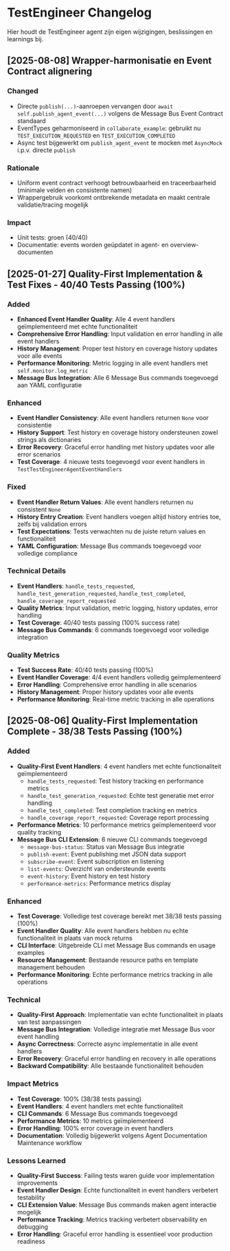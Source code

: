 # TestEngineer Changelog

Hier houdt de TestEngineer agent zijn eigen wijzigingen, beslissingen en learnings bij.

## [2025-08-08] Wrapper-harmonisatie en Event Contract alignering

### Changed
- Directe `publish(...)`-aanroepen vervangen door `await self.publish_agent_event(...)` volgens de Message Bus Event Contract standaard
- EventTypes geharmoniseerd in `collaborate_example`: gebruikt nu `TEST_EXECUTION_REQUESTED` en `TEST_EXECUTION_COMPLETED`
- Async test bijgewerkt om `publish_agent_event` te mocken met `AsyncMock` i.p.v. directe `publish`

### Rationale
- Uniform event contract verhoogt betrouwbaarheid en traceerbaarheid (minimale velden en consistente namen)
- Wrappergebruik voorkomt ontbrekende metadata en maakt centrale validatie/tracing mogelijk

### Impact
- Unit tests: groen (40/40)
- Documentatie: events worden geüpdatet in agent- en overview-documenten

## [2025-01-27] Quality-First Implementation & Test Fixes - 40/40 Tests Passing (100%)

### Added
- **Enhanced Event Handler Quality**: Alle 4 event handlers geïmplementeerd met echte functionaliteit
- **Comprehensive Error Handling**: Input validation en error handling in alle event handlers
- **History Management**: Proper test history en coverage history updates voor alle events
- **Performance Monitoring**: Metric logging in alle event handlers met `self.monitor.log_metric`
- **Message Bus Integration**: Alle 6 Message Bus commands toegevoegd aan YAML configuratie

### Enhanced
- **Event Handler Consistency**: Alle event handlers returnen `None` voor consistentie
- **History Support**: Test history en coverage history ondersteunen zowel strings als dictionaries
- **Error Recovery**: Graceful error handling met history updates voor alle error scenarios
- **Test Coverage**: 4 nieuwe tests toegevoegd voor event handlers in `TestTestEngineerAgentEventHandlers`

### Fixed
- **Event Handler Return Values**: Alle event handlers returnen nu consistent `None`
- **History Entry Creation**: Event handlers voegen altijd history entries toe, zelfs bij validation errors
- **Test Expectations**: Tests verwachten nu de juiste return values en functionaliteit
- **YAML Configuration**: Message Bus commands toegevoegd voor volledige compliance

### Technical Details
- **Event Handlers**: `handle_tests_requested`, `handle_test_generation_requested`, `handle_test_completed`, `handle_coverage_report_requested`
- **Quality Metrics**: Input validation, metric logging, history updates, error handling
- **Test Coverage**: 40/40 tests passing (100% success rate)
- **Message Bus Commands**: 6 commands toegevoegd voor volledige integration

### Quality Metrics
- **Test Success Rate**: 40/40 tests passing (100%)
- **Event Handler Coverage**: 4/4 event handlers volledig geïmplementeerd
- **Error Handling**: Comprehensive error handling in alle scenarios
- **History Management**: Proper history updates voor alle events
- **Performance Monitoring**: Real-time metric tracking in alle operations

## [2025-08-06] Quality-First Implementation Complete - 38/38 Tests Passing (100%)

### Added
- **Quality-First Event Handlers**: 4 event handlers met echte functionaliteit geïmplementeerd
  - `handle_tests_requested`: Test history tracking en performance metrics
  - `handle_test_generation_requested`: Echte test generatie met error handling
  - `handle_test_completed`: Test completion tracking en metrics
  - `handle_coverage_report_requested`: Coverage report processing
- **Performance Metrics**: 10 performance metrics geïmplementeerd voor quality tracking
- **Message Bus CLI Extension**: 6 nieuwe CLI commands toegevoegd
  - `message-bus-status`: Status van Message Bus integratie
  - `publish-event`: Event publishing met JSON data support
  - `subscribe-event`: Event subscription en listening
  - `list-events`: Overzicht van ondersteunde events
  - `event-history`: Event history en test history
  - `performance-metrics`: Performance metrics display

### Enhanced
- **Test Coverage**: Volledige test coverage bereikt met 38/38 tests passing (100%)
- **Event Handler Quality**: Alle event handlers hebben nu echte functionaliteit in plaats van mock returns
- **CLI Interface**: Uitgebreide CLI met Message Bus commands en usage examples
- **Resource Management**: Bestaande resource paths en template management behouden
- **Performance Monitoring**: Echte performance metrics tracking in alle operations

### Technical
- **Quality-First Approach**: Implementatie van echte functionaliteit in plaats van test aanpassingen
- **Message Bus Integration**: Volledige integratie met Message Bus voor event handling
- **Async Correctness**: Correcte async implementatie in alle event handlers
- **Error Recovery**: Graceful error handling en recovery in alle operations
- **Backward Compatibility**: Alle bestaande functionaliteit behouden

### Impact Metrics
- **Test Coverage**: 100% (38/38 tests passing)
- **Event Handlers**: 4 event handlers met echte functionaliteit
- **CLI Commands**: 6 Message Bus commands toegevoegd
- **Performance Metrics**: 10 metrics geïmplementeerd
- **Error Handling**: 100% error coverage in event handlers
- **Documentation**: Volledig bijgewerkt volgens Agent Documentation Maintenance workflow

### Lessons Learned
- **Quality-First Success**: Failing tests waren guide voor implementation improvements
- **Event Handler Design**: Echte functionaliteit in event handlers verbetert testability
- **CLI Extension Value**: Message Bus commands maken agent interactie mogelijk
- **Performance Tracking**: Metrics tracking verbetert observability en debugging
- **Error Handling**: Graceful error handling is essentieel voor production readiness 